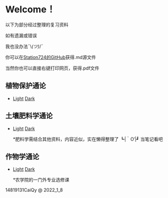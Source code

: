 # Welcome！

以下为部分经过整理的复习资料

如有遗漏或错误

我也没办法¯\\_(ツ)_/¯

你可以在[Station724的GitHub](https://github.com/Station724/TimeInNJAU.github.io.git)获得.md源文件

当然你也可以直接右键打印网页，获得.pdf文件









## 植物保护通论

- [Light](Plant_Protection.html)    [Dark](Plant_Protection_Dark.html)



## 土壤肥料学通论

- [Light](Soil&Fertilizer_Science.html)    [Dark](Soil&Fertilizer_Science_Dark.html)

  *肥料学需结合其他资料，内容近似，实在懒得整理了
     ┗|｀O′|┛ 当笔记看吧



## 作物学通论

- [Light](Crop_Science.html)    [Dark](Crop_Science_Dark.html)

  *农学院的一门外专业选修课





14819131CaiQy @ 2022_1_8
